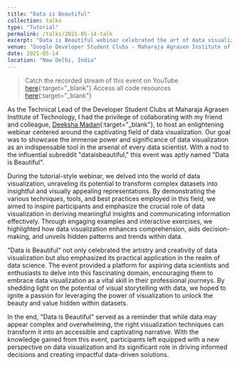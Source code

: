 ```yaml
---
title: "Data is Beautiful"
collection: talks
type: "Tutorial"
permalink: /talks/2021-05-14-talk
excerpt: "Data is Beautiful webinar celebrated the art of data visualization, empowering participants to unlock the transformative power of visually representing complex datasets and deriving meaningful insights."
venue: "Google Developer Student Clubs - Maharaja Agrasen Institute of Technology"
date: 2021-05-14
location: "New Delhi, India"
---
```

> Catch the recorded stream of this event on YouTube [here](https://www.youtube.com/watch?v=38PTdlniWw8){:target="_blank"}
> Access all code resources [here](https://github.com/harshitaachadha/Data-is-Beautiful-Event-Resources){:target="_blank"}

As the Technical Lead of the Developer Student Clubs at Maharaja Agrasen Institute of Technology, I had the privilege of collaborating with my friend and colleague, [Deeksha Madan](https://www.linkedin.com/in/deekshamadan/){:target="_blank"}, to host an enlightening webinar centered around the captivating field of data visualization. Our goal was to showcase the immense power and significance of data visualization as an indispensable tool in the arsenal of every data scientist. With a nod to the influential subreddit "dataisbeautiful," this event was aptly named "Data is Beautiful".

During the tutorial-style webinar, we delved into the world of data visualization, unraveling its potential to transform complex datasets into insightful and visually appealing representations. By demonstrating the various techniques, tools, and best practices employed in this field, we aimed to inspire participants and emphasize the crucial role of data visualization in deriving meaningful insights and communicating information effectively. Through engaging examples and interactive exercises, we highlighted how data visualization enhances comprehension, aids decision-making, and unveils hidden patterns and trends within data.

"Data is Beautiful" not only celebrated the artistry and creativity of data visualization but also emphasized its practical application in the realm of data science. The event provided a platform for aspiring data scientists and enthusiasts to delve into this fascinating domain, encouraging them to embrace data visualization as a vital skill in their professional journeys. By shedding light on the potential of visual storytelling with data, we hoped to ignite a passion for leveraging the power of visualization to unlock the beauty and value hidden within datasets.

In the end, "Data is Beautiful" served as a reminder that while data may appear complex and overwhelming, the right visualization techniques can transform it into an accessible and captivating narrative. With the knowledge gained from this event, participants left equipped with a new perspective on data visualization and its significant role in driving informed decisions and creating impactful data-driven solutions.
